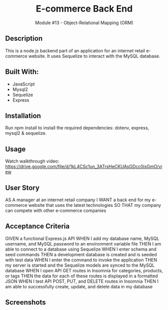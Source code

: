 <h1 align="center">E-commerce Back End </h1>
<p align="center">Module #13 - Object-Relational Mapping (ORM)</p>

## Description
This is a node.js backend part of an application for an internet retail e-commerce website. It uses Sequelize to interact with the MySQL database.

## Built With:
* JavaScript
* Mysql2
* Sequelize
* Express


## Installation
Run npm install to install the required dependencies: dotenv, express, mysql2 & sequelize.

## Usage
Watch walkthrough video: https://drive.google.com/file/d/1kL4CSc1un_3ATrsHeCKUAsGDcc0isGmO/view


## User Story
AS A manager at an internet retail company
I WANT a back end for my e-commerce website that uses the latest technologies
SO THAT my company can compete with other e-commerce companies


## Acceptance Criteria
GIVEN a functional Express.js API
WHEN I add my database name, MySQL username, and MySQL password to an environment variable file
THEN I am able to connect to a database using Sequelize
WHEN I enter schema and seed commands
THEN a development database is created and is seeded with test data
WHEN I enter the command to invoke the application
THEN my server is started and the Sequelize models are synced to the MySQL database
WHEN I open API GET routes in Insomnia for categories, products, or tags
THEN the data for each of these routes is displayed in a formatted JSON
WHEN I test API POST, PUT, and DELETE routes in Insomnia
THEN I am able to successfully create, update, and delete data in my database


## Screenshots
